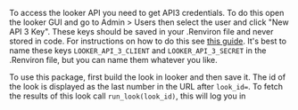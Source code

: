  To access the looker API you need to get API3 credentials. To do this open the looker GUI and go to Admin > Users then select the user and click "New API 3 Key". These keys should be saved in your .Renviron file and never stored in code. For instructions on how to do this see [this guide](https://github.com/hadley/httr/blob/master/vignettes/api-packages.Rmd#appendix-storing-api-authentication-keystokens). It's best to name these keys `LOOKER_API_3_CLIENT` and `LOOKER_API_3_SECRET` in the .Renviron file, but you can name them whatever you like. 


To use this package, first build the look in looker and then save it. The id of the look is displayed as the last number in the URL after `look_id=`. To fetch the results of this look call `run_look(look_id)`, this will log you in  
 
